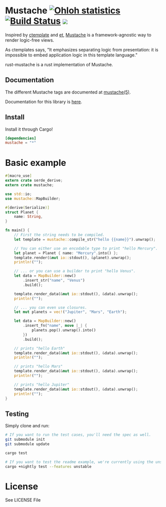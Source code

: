 Mustache [![Ohloh statistics](http://www.ohloh.net/p/rust-mustache/widgets/project_thin_badge.gif)](https://www.ohloh.net/p/rust-mustache) [![Build Status](http://travis-ci.org/nickel-org/rust-mustache.png?branch=master)](https://travis-ci.org/nickel-org/rust-mustache) [![](http://meritbadge.herokuapp.com/mustache)](https://crates.io/crates/mustache)
========

Inspired by [ctemplate][1] and [et][2], [Mustache][3] is a framework-agnostic way
to render logic-free views.

As ctemplates says, "It emphasizes separating logic from presentation: it is
impossible to embed application logic in this template language."

rust-mustache is a rust implementation of Mustache.

## Documentation

The different Mustache tags are documented at [mustache(5)][4].

Documentation for this library is [here][5].

## Install

Install it through Cargo!

```toml
[dependencies]
mustache = "*"
```

# Basic example

```rust
#[macro_use]
extern crate serde_derive;
extern crate mustache;

use std::io;
use mustache::MapBuilder;

#[derive(Serialize)]
struct Planet {
    name: String,
}

fn main() {
    // First the string needs to be compiled.
    let template = mustache::compile_str("hello {{name}}").unwrap();

    // You can either use an encodable type to print "hello Mercury".
    let planet = Planet { name: "Mercury".into() };
    template.render(&mut io::stdout(), &planet).unwrap();
    println!("");

    // ... or you can use a builder to print "hello Venus".
    let data = MapBuilder::new()
        .insert_str("name", "Venus")
        .build();

    template.render_data(&mut io::stdout(), &data).unwrap();
    println!("");

    // ... you can even use closures.
    let mut planets = vec!("Jupiter", "Mars", "Earth");

    let data = MapBuilder::new()
        .insert_fn("name", move |_| {
            planets.pop().unwrap().into()
        })
        .build();

    // prints "hello Earth"
    template.render_data(&mut io::stdout(), &data).unwrap();
    println!("");

    // prints "hello Mars"
    template.render_data(&mut io::stdout(), &data).unwrap();
    println!("");

    // prints "hello Jupiter"
    template.render_data(&mut io::stdout(), &data).unwrap();
    println!("");
}
```

## Testing

Simply clone and run:

```bash
# If you want to run the test cases, you'll need the spec as well.
git submodule init
git submodule update

cargo test

# If you want to test the readme example, we're currently using the unstable feature to do so.
cargo +nightly test --features unstable
```

[1]: http://code.google.com/p/google-ctemplate/
[2]: http://www.ivan.fomichev.name/2008/05/erlang-template-engine-prototype.html
[3]: https://mustache.github.io/
[4]: http://mustache.github.com/mustache.5.html
[5]: http://nickel.rs/rust-mustache/mustache/index.html

# License

See LICENSE File
